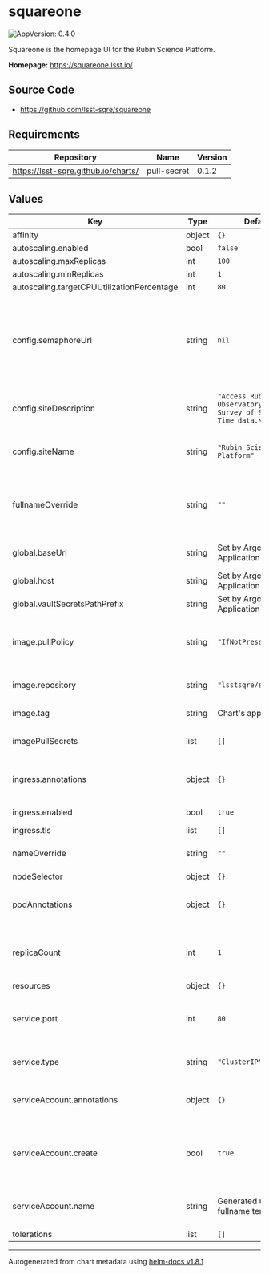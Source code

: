 # squareone

![AppVersion: 0.4.0](https://img.shields.io/badge/AppVersion-0.4.0-informational?style=flat-square)

Squareone is the homepage UI for the Rubin Science Platform.

**Homepage:** <https://squareone.lsst.io/>

## Source Code

* <https://github.com/lsst-sqre/squareone>

## Requirements

| Repository | Name | Version |
|------------|------|---------|
| https://lsst-sqre.github.io/charts/ | pull-secret | 0.1.2 |

## Values

| Key | Type | Default | Description |
|-----|------|---------|-------------|
| affinity | object | `{}` |  |
| autoscaling.enabled | bool | `false` |  |
| autoscaling.maxReplicas | int | `100` |  |
| autoscaling.minReplicas | int | `1` |  |
| autoscaling.targetCPUUtilizationPercentage | int | `80` |  |
| config.semaphoreUrl | string | `nil` | URL to the Semaphore (user notifications) API service. @default null disables the Semaphore integration |
| config.siteDescription | string | `"Access Rubin Observatory Legacy Survey of Space and Time data.\n"` | Site description, used in meta tags |
| config.siteName | string | `"Rubin Science Platform"` | Name of the site, used in the title and meta tags. |
| fullnameOverride | string | `""` | Overrides the full name for resources (includes the release name) |
| global.baseUrl | string | Set by Argo CD Application | Base URL for the environment |
| global.host | string | Set by Argo CD Application | Host name for ingress |
| global.vaultSecretsPathPrefix | string | Set by Argo CD Application | Base path for Vault secrets |
| image.pullPolicy | string | `"IfNotPresent"` | Image pull policy (tip: use Always for development) |
| image.repository | string | `"lsstsqre/squareone"` | Squareone Docker image repository |
| image.tag | string | Chart's appVersion | Overrides the image tag. |
| imagePullSecrets | list | `[]` | Secret names to use for all Docker pulls |
| ingress.annotations | object | `{}` | Additional annotations to add to the ingress |
| ingress.enabled | bool | `true` | Enable ingress |
| ingress.tls | list | `[]` |  |
| nameOverride | string | `""` | Overrides the base name for resources |
| nodeSelector | object | `{}` |  |
| podAnnotations | object | `{}` | Annotations for squareone pods |
| replicaCount | int | `1` | Number of squareone pods to run in the deployment. |
| resources | object | `{}` |  |
| service.port | int | `80` | Port of the service to create and map to the ingress |
| service.type | string | `"ClusterIP"` | Type of service to create |
| serviceAccount.annotations | object | `{}` | Annotations to add to the service account |
| serviceAccount.create | bool | `true` | Specifies whether a service account should be created |
| serviceAccount.name | string | Generated using the fullname template | The name of the service account to use. |
| tolerations | list | `[]` |  |

----------------------------------------------
Autogenerated from chart metadata using [helm-docs v1.8.1](https://github.com/norwoodj/helm-docs/releases/v1.8.1)
